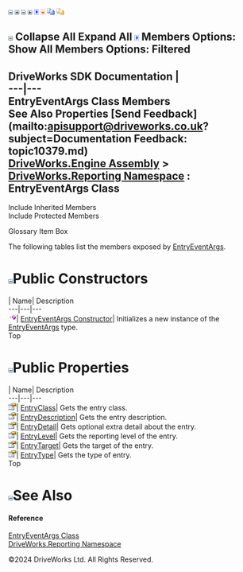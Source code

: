![](dotnetimages/collapse.gif) ![](dotnetimages/expand.gif) ![](dotnetimages/collapse.gif) ![](dotnetimages/expand.gif) ![](dotnetimages/drpdown.gif) ![](dotnetimages/drpdown_orange.gif) ![](dotnetimages/copycode.gif) ![](dotnetimages/copycodeHighlight.gif)

![](dotnetimages/collapse.gif) Collapse All Expand All ![](dotnetimages/drpdown.gif) Members Options: Show All  Members Options: Filtered   
---  
DriveWorks SDK Documentation  |   
---|---  
EntryEventArgs Class Members   
See Also Properties [Send Feedback](mailto:apisupport@driveworks.co.uk?subject=Documentation Feedback: topic10379.md)  
[DriveWorks.Engine Assembly](topic2156.md) > [DriveWorks.Reporting Namespace](topic10334.md) : EntryEventArgs Class  
---  
  
Include Inherited Members    
Include Protected Members  


Glossary Item Box

The following tables list the members exposed by [EntryEventArgs](topic10379.md).

# ![](dotnetimages/collapse.gif)Public Constructors

| Name| Description  
---|---|---  
![Public Constructor](dotnetimages/publicConstructor.gif)| [EntryEventArgs Constructor](topic10385.md)| Initializes a new instance of the [EntryEventArgs](topic10379.md) type.   
Top

# ![](dotnetimages/collapse.gif)Public Properties

| Name| Description  
---|---|---  
![Public Property](dotnetimages/publicProperty.gif)| [EntryClass](topic10386.md)| Gets the entry class.   
![Public Property](dotnetimages/publicProperty.gif)| [EntryDescription](topic10387.md)| Gets the entry description.   
![Public Property](dotnetimages/publicProperty.gif)| [EntryDetail](topic10388.md)| Gets optional extra detail about the entry.   
![Public Property](dotnetimages/publicProperty.gif)| [EntryLevel](topic10389.md)| Gets the reporting level of the entry.   
![Public Property](dotnetimages/publicProperty.gif)| [EntryTarget](topic10390.md)| Gets the target of the entry.   
![Public Property](dotnetimages/publicProperty.gif)| [EntryType](topic10391.md)| Gets the type of entry.   
Top

# ![](dotnetimages/collapse.gif)See Also

#### Reference

[EntryEventArgs Class](topic10379.md)   
[DriveWorks.Reporting Namespace](topic10334.md)

©2024 DriveWorks Ltd. All Rights Reserved.
